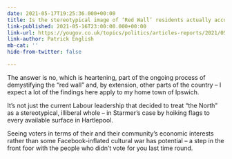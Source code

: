 ```yaml
---
date: 2021-05-17T19:25:36.000+00:00
title: Is the stereotypical image of ‘Red Wall’ residents actually accurate?
link-published: 2021-05-16T23:00:00.000+00:00
link-url: https://yougov.co.uk/topics/politics/articles-reports/2021/05/17/stereotypical-image-red-wall-residents-accurate
link-author: Patrick English
mb-cat: ''
hide-from-twitter: false

---
```

The answer is no, which is heartening, part of the ongoing process of demystifying the “red wall” and, by extension, other parts of the country – I expect a lot of the findings here apply to my home town of Ipswich.

It’s not just the current Labour leadership that decided to treat “the North” as a stereotypical, illiberal whole – in Starmer’s case by hoiking flags to every available surface in Hartlepool.

Seeing voters in terms of their and their community’s economic interests rather than some Facebook-inflated cultural war has potential – a step in the front foor with the people who didn’t vote for you last time round.